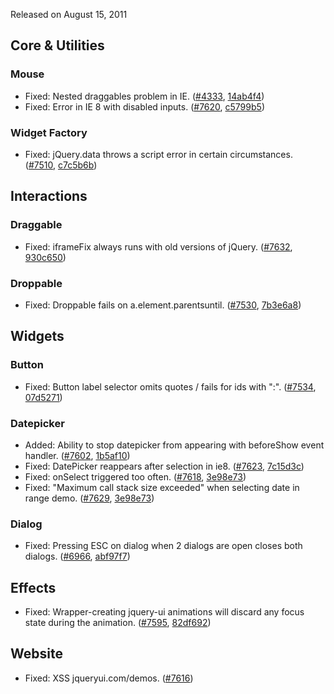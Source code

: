 <script>{
	"title": "jQuery UI 1.8.16 Changelog"
}</script>

Released on August 15, 2011

## Core &amp; Utilities

### Mouse

* Fixed: Nested draggables problem in IE. ([#4333](https://bugs.jqueryui.com/ticket/4333), [14ab4f4](https://github.com/jquery/jquery-ui/commit/14ab4f4f374ddda1eaa552072e6e3a86a91db4bd))
* Fixed: Error in IE 8 with disabled inputs. ([#7620](https://bugs.jqueryui.com/ticket/7620), [c5799b5](https://github.com/jquery/jquery-ui/commit/c5799b51415cd6c855a05028bf55abe69f570313))

### Widget Factory

* Fixed: jQuery.data throws a script error in certain circumstances. ([#7510](https://bugs.jqueryui.com/ticket/7510), [c7c5b6b](https://github.com/jquery/jquery-ui/commit/c7c5b6b15cd24ae0de95ff576f8ca6b6b8892ced))

## Interactions

### Draggable

* Fixed: iframeFix always runs with old versions of jQuery. ([#7632](https://bugs.jqueryui.com/ticket/7632), [930c650](https://github.com/jquery/jquery-ui/commit/930c65011c28dfef4b206d476d6dd1da2c131bce))

### Droppable

* Fixed: Droppable fails on a.element.parentsuntil. ([#7530](https://bugs.jqueryui.com/ticket/7530), [7b3e6a8](https://github.com/jquery/jquery-ui/commit/7b3e6a85c189e703573edd662ced72a3d5eec425))

## Widgets

### Button

* Fixed: Button label selector omits quotes / fails for ids with ":". ([#7534](https://bugs.jqueryui.com/ticket/7534), [07d5271](https://github.com/jquery/jquery-ui/commit/07d5271f7eac17a1a732b562b836b12a889e3b60))

### Datepicker

* Added: Ability to stop datepicker from appearing with beforeShow event handler. ([#7602](https://bugs.jqueryui.com/ticket/7602), [1b5af10](https://github.com/jquery/jquery-ui/commit/1b5af10bb1f4602885ea7be41262d3cd7e72adc4))
* Fixed: DatePicker reappears after selection in ie8. ([#7623](https://bugs.jqueryui.com/ticket/7623), [7c15d3c](https://github.com/jquery/jquery-ui/commit/7c15d3c19f9cdde9cc82ac0486a93b01ec03eb6b))
* Fixed: onSelect triggered too often. ([#7618](https://bugs.jqueryui.com/ticket/7618), [3e98e73](https://github.com/jquery/jquery-ui/commit/3e98e737725ef247b765406330dfadf9e28ee049))
* Fixed: "Maximum call stack size exceeded" when selecting date in range demo. ([#7629](https://bugs.jqueryui.com/ticket/7629), [3e98e73](https://github.com/jquery/jquery-ui/commit/3e98e737725ef247b765406330dfadf9e28ee049))

### Dialog

* Fixed: Pressing ESC on dialog when 2 dialogs are open closes both dialogs. ([#6966](https://bugs.jqueryui.com/ticket/6966), [abf97f7](https://github.com/jquery/jquery-ui/commit/abf97f73017794f93c52876221cf34018da5781c))

## Effects

* Fixed: Wrapper-creating jquery-ui animations will discard any focus state during the animation. ([#7595](https://bugs.jqueryui.com/ticket/7595), [82df692](https://github.com/jquery/jquery-ui/commit/82df6924cbb0fa080590d83b4edc6183dd05ce93))

## Website

* Fixed: XSS jqueryui.com/demos. ([#7616](https://bugs.jqueryui.com/ticket/7616))
